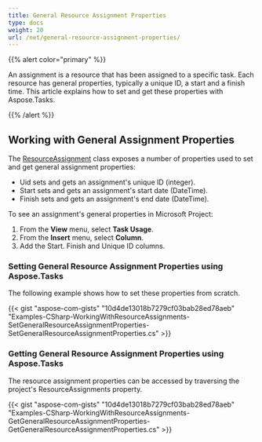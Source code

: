 ```yaml
---
title: General Resource Assignment Properties
type: docs
weight: 20
url: /net/general-resource-assignment-properties/
---
```


{{% alert color="primary" %}} 

An assignment is a resource that has been assigned to a specific task. Each resource has general properties, typically a unique ID, a start and a finish time. This article explains how to set and get these properties with Aspose.Tasks.

{{% /alert %}} 
## **Working with General Assignment Properties**
The [ResourceAssignment]() class exposes a number of properties used to set and get general assignment properties:

- Uid sets and gets an assignment's unique ID (integer).
- Start sets and gets an assignment's start date (DateTime).
- Finish sets and gets an assignment's end date (DateTime).

To see an assignment's general properties in Microsoft Project:

1. From the **View** menu, select **Task Usage**.
2. From the **Insert** menu, select **Column**.
3. Add the Start. Finish and Unique ID columns.
### **Setting General Resource Assignment Properties using Aspose.Tasks**
The following example shows how to set these properties from scratch.

{{< gist "aspose-com-gists" "10d4de13018b7279cf03bab28ed78aeb" "Examples-CSharp-WorkingWithResourceAssignments-SetGeneralResourceAssignmentProperties-SetGeneralResourceAssignmentProperties.cs" >}}
### **Getting General Resource Assignment Properties using Aspose.Tasks**
The resource assignment properties can be accessed by traversing the project's ResourceAssignments property.

{{< gist "aspose-com-gists" "10d4de13018b7279cf03bab28ed78aeb" "Examples-CSharp-WorkingWithResourceAssignments-GetGeneralResourceAssignmentProperties-GetGeneralResourceAssignmentProperties.cs" >}}
